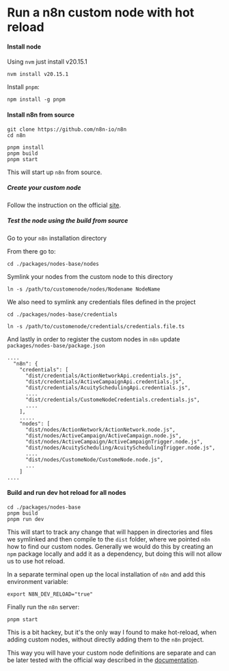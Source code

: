 # Run a n8n custom node with hot reload


#### Install node

Using `nvm` just install v20.15.1

```
nvm install v20.15.1
```

Install `pnpm`:

```
npm install -g pnpm
```

#### Install n8n from source

```
git clone https://github.com/n8n-io/n8n
cd n8n

pnpm install
pnpm build
pnpm start
```

This will start up `n8n` from source.


##### Create your custom node

Follow the instruction on the official [site](https://docs.n8n.io/integrations/creating-nodes/build/declarative-style-node/).

##### Test the node using the build from source

Go to your `n8n` installation directory

From there go to:

```
cd ./packages/nodes-base/nodes
```

Symlink your nodes from the custom node to this directory

```
ln -s /path/to/customenode/nodes/Nodename NodeName
```

We also need to symlink any credentials files defined in the project

```
cd ./packages/nodes-base/credentials

ln -s /path/to/customenode/credentials/credentials.file.ts
```

And lastly in order to register the custom nodes in `n8n` update `packages/nodes-base/package.json`


```
....
  "n8n": {
    "credentials": [
      "dist/credentials/ActionNetworkApi.credentials.js",
      "dist/credentials/ActiveCampaignApi.credentials.js",
      "dist/credentials/AcuitySchedulingApi.credentials.js",
      ....
      "dist/credentials/CustomeNodeCredentials.credentials.js",
	  ....
    ],
    .....
    "nodes": [
      "dist/nodes/ActionNetwork/ActionNetwork.node.js",
      "dist/nodes/ActiveCampaign/ActiveCampaign.node.js",
      "dist/nodes/ActiveCampaign/ActiveCampaignTrigger.node.js",
      "dist/nodes/AcuityScheduling/AcuitySchedulingTrigger.node.js",
      ....
      "dist/nodes/CustomeNode/CustomeNode.node.js",
      ...
    ]
....
```

#### Build and run dev hot reload for all nodes

```
cd ./packages/nodes-base
pnpm build
pnpm run dev
```

This will start to track any change that will happen in directories and files
we symlinked and then compile to the `dist` folder, where we pointed `n8n` how
to find our custom nodes. Generally we would do this by creating an `npm`
package locally and add it as a dependency, but doing this will not allow us to
use hot reload.

In a separate terminal open up the local installation of `n8n`
and add this environment variable:

```
export N8N_DEV_RELOAD="true"
```
Finally run the `n8n` server:

```
pnpm start
```

This is a bit hackey, but it's the only way I found to make hot-reload, when
adding custom nodes, without directly adding them to the `n8n` project.

This way you will have your custom node definitions are separate and can be
later tested with the official way described in the [documentation](https://docs.n8n.io/integrations/creating-nodes/test/run-node-locally/).
